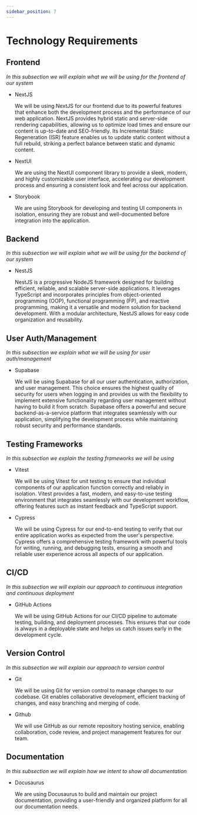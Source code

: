 ```yaml
---
sidebar_position: 7
---
```


# Technology Requirements

## Frontend 

*In this subsection we will explain what we will be using for the frontend of our system*

- NextJS

    We will be using NextJS for our frontend due to its powerful features that enhance both the development process and the performance of our web application. NextJS provides hybrid static and server-side rendering capabilities, allowing us to optimize load times and ensure our content is up-to-date and SEO-friendly. Its Incremental Static Regeneration (ISR) feature enables us to update static content without a full rebuild, striking a perfect balance between static and dynamic content. 

- NextUI

    We are using the NextUI component library to provide a sleek, modern, and highly customizable user interface, accelerating our development process and ensuring a consistent look and feel across our application.

- Storybook

    We are using Storybook for developing and testing UI components in isolation, ensuring they are robust and well-documented before integration into the application.

## Backend

*In this subsection we will explain what we will be using for the backend of our system*

- NestJS

    NestJS is a progressive NodeJS framework designed for building efficient, reliable, and scalable server-side applications. It leverages TypeScript and incorporates principles from object-oriented programming (OOP), functional programming (FP), and reactive programming, making it a versatile and modern solution for backend development. With a modular architecture, NestJS allows for easy code organization and reusability.

## User Auth/Management

*In this subsection we explain what we will be using for user auth/management*

- Supabase

    We will be using Supabase for all our user authentication, authorization, and user management. This choice ensures the highest quality of security for users when logging in and provides us with the flexibility to implement extensive functionality regarding user management without having to build it from scratch. Supabase offers a powerful and secure backend-as-a-service platform that integrates seamlessly with our application, simplifying the development process while maintaining robust security and performance standards.

## Testing Frameworks

*In this subsection we explain the testing frameworks we will be using*

- Vitest

    We will be using Vitest for unit testing to ensure that individual components of our application function correctly and reliably in isolation. Vitest provides a fast, modern, and easy-to-use testing environment that integrates seamlessly with our development workflow, offering features such as instant feedback and TypeScript support.

- Cypress

    We will be using Cypress for our end-to-end testing to verify that our entire application works as expected from the user's perspective. Cypress offers a comprehensive testing framework with powerful tools for writing, running, and debugging tests, ensuring a smooth and reliable user experience across all aspects of our application.

## CI/CD
*In this subsection we will explain our approach to continuous integration and continuous deployment*

- GitHub Actions

    We will be using GitHub Actions for our CI/CD pipeline to automate testing, building, and deployment processes. This ensures that our code is always in a deployable state and helps us catch issues early in the development cycle.

## Version Control
*In this subsection we will explain our approach to version control*

- Git

    We will be using Git for version control to manage changes to our codebase. Git enables collaborative development, efficient tracking of changes, and easy branching and merging of code.

- Github

    We will use GitHub as our remote repository hosting service, enabling collaboration, code review, and project management features for our team.


## Documentation
*In this subsection we will explain how we intent to show all documentation*

- Docusaurus

    We are using Docusaurus to build and maintain our project documentation, providing a user-friendly and organized platform for all our documentation needs.
